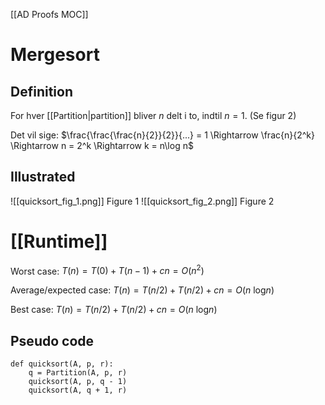 [[AD Proofs MOC]]

# Mergesort
## Definition
For hver [[Partition|partition]] bliver $n$ delt i to, indtil $n=1$. (Se figur 2)

Det vil sige:
$\frac{\frac{\frac{n}{2}}{2}}{...} = 1 \Rightarrow \frac{n}{2^k} \Rightarrow n = 2^k \Rightarrow k = n\log n$

## Illustrated
![[quicksort_fig_1.png]]
Figure 1
![[quicksort_fig_2.png]]
Figure 2

# [[Runtime]]
Worst case: $T(n)=T(0)+T(n-1)+cn = O(n^2)$

Average/expected case: $T(n)=T(n/2)+T(n/2)+cn = O(n \text{ log}n)$

Best case: $T(n)=T(n/2)+T(n/2)+cn = O(n \text{ log}n)$

## Pseudo code
```python:
def quicksort(A, p, r):
	q = Partition(A, p, r)
	quicksort(A, p, q - 1)
	quicksort(A, q + 1, r)
```